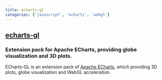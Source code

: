 ```yaml
---
title: echarts-gl
categories: ['javascript', 'echarts', 'webgl']
---
```

## [echarts-gl](https://github.com/ecomfe/echarts-gl)

### Extension pack for Apache ECharts, providing globe visualization and 3D plots.


ECharts-GL is an extension pack of [Apache ECharts](http://echarts.apache.org/), which providing 3D plots, globe visualization and WebGL acceleration.

